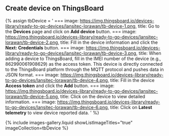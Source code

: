 ## Create device on ThingsBoard

{% assign tbDevice = '
    ===
        image: https://img.thingsboard.io/devices-library/ready-to-go-devices/lansitec-lorawan/tb-device-1.png,
        title: Go to the **Devices** page and click on **Add device** button.
    ===
        image: https://img.thingsboard.io/devices-library/ready-to-go-devices/lansitec-lorawan/tb-device-2.png,
        title: Fill in the device information and click the **Next: Credentials** button.
    ===
        image: https://img.thingsboard.io/devices-library/ready-to-go-devices/lansitec-lorawan/tb-device-3.png,
        title: When adding a device to ThingsBoard, fill in the IMEI number of the device (e.g., 862990061908629) as the access token. This device is directly connected to the ThingsBoard platform through the MQTT protocol and pushes data in JSON format.
    ===
        image: https://img.thingsboard.io/devices-library/ready-to-go-devices/lansitec-lorawan/tb-device-4.png,
        title: Fill in the device **Access token** and click the **Add** button.
    ===
        image: https://img.thingsboard.io/devices-library/ready-to-go-devices/lansitec-lorawan/tb-device-5.png,
        title: Click on the device to view detailed information.
    ===
        image: https://img.thingsboard.io/devices-library/ready-to-go-devices/lansitec-lorawan/tb-device-6.png,
        title: Click on **Latest telemetry** to view device reported data.
'
%}

{% include images-gallery.liquid showListImageTitles="true" imageCollection=tbDevice %}
